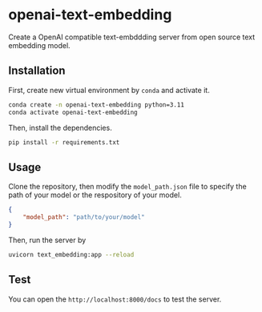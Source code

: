 # openai-text-embedding

Create a OpenAI compatible text-embddding server from open source text embedding model.

## Installation

First, create new virtual environment by `conda` and activate it.
```bash
conda create -n openai-text-embedding python=3.11
conda activate openai-text-embedding
```

Then, install the dependencies.
```bash
pip install -r requirements.txt
```

## Usage

Clone the repository, then modify the `model_path.json` file to specify the path of your model or the respository of your model.

```json
{
    "model_path": "path/to/your/model"
}
```

Then, run the server by
```bash
uvicorn text_embedding:app --reload
```

## Test

You can open the `http://localhost:8000/docs` to test the server.

